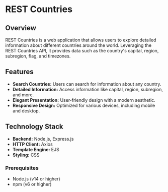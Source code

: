 # REST Countries

## Overview
REST Countries is a web application that allows users to explore detailed information about different countries around the world. Leveraging the REST Countries API, it provides data such as the country's capital, region, subregion, flag, and timezones.

## Features
- **Search Countries:** Users can search for information about any country.
- **Detailed Information:** Access information like capital, region, subregion, and more.
- **Elegant Presentation:** User-friendly design with a modern aesthetic.
- **Responsive Design:** Optimized for various devices, including mobile and desktop.

## Technology Stack
- **Backend:** Node.js, Express.js
- **HTTP Client:** Axios
- **Template Engine:** EJS
- **Styling:** CSS

### Prerequisites
- Node.js (v14 or higher)
- npm (v6 or higher)
